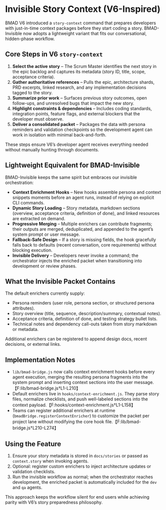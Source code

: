 # Invisible Story Context (V6-Inspired)

BMAD V6 introduced a `story-context` command that prepares developers with just-in-time context packages before they start coding a story. BMAD-Invisible now adopts a lightweight variant that fits our conversational, hidden-phase workflow.

## Core Steps in V6 `story-context`

1. **Select the active story** – The Scrum Master identifies the next story in the epic backlog and captures its metadata (story ID, title, scope, acceptance criteria).
2. **Gather authoritative references** – Pulls the epic, architecture shards, PRD excerpts, linked research, and any implementation decisions tagged to the story.
3. **Summarize prior work** – Surfaces previous story outcomes, open follow-ups, and unresolved bugs that impact the new story.
4. **Highlight constraints & dependencies** – Includes coding standards, integration points, feature flags, and external blockers that the developer must observe.
5. **Deliver a consolidated packet** – Packages the data with persona reminders and validation checkpoints so the development agent can work in isolation with minimal back-and-forth.

These steps ensure V6’s developer agent receives everything needed without manually hunting through documents.

## Lightweight Equivalent for BMAD-Invisible

BMAD-Invisible keeps the same spirit but embraces our invisible orchestration:

- **Context Enrichment Hooks** – New hooks assemble persona and context snippets moments before an agent runs, instead of relying on explicit CLI commands.
- **Dynamic Story Loading** – Story metadata, markdown sections (overview, acceptance criteria, definition of done), and linked resources are extracted on demand.
- **Progressive Merging** – Multiple enrichers can contribute fragments; their outputs are merged, deduplicated, and appended to the agent’s system prompt or user message.
- **Fallback-Safe Design** – If a story is missing fields, the hook gracefully falls back to defaults (recent conversation, core requirements) without blocking execution.
- **Invisible Delivery** – Developers never invoke a command; the orchestrator injects the enriched packet when transitioning into development or review phases.

## What the Invisible Packet Contains

The default enrichers currently supply:

- Persona reminders (user role, persona section, or structured persona attributes).
- Story overview (title, sequence, description/summary, contextual notes).
- Acceptance criteria, definition of done, and testing strategy bullet lists.
- Technical notes and dependency call-outs taken from story markdown or metadata.

Additional enrichers can be registered to append design docs, recent decisions, or external links.

## Implementation Notes

- `lib/bmad-bridge.js` now calls context enrichment hooks before every agent execution, merging the resulting persona fragments into the system prompt and inserting context sections into the user message.【F:lib/bmad-bridge.js†L1-L210】
- Default enrichers live in `hooks/context-enrichment.js`. They parse story files, normalize checklists, and push well-labeled sections into the context payload.【F:hooks/context-enrichment.js†L1-L158】
- Teams can register additional enrichers at runtime (`bmadBridge.registerContextEnricher`) to customize the packet per project lane without modifying the core hook file.【F:lib/bmad-bridge.js†L210-L274】

## Using the Feature

1. Ensure your story metadata is stored in `docs/stories` or passed as `context.story` when invoking agents.
2. Optional: register custom enrichers to inject architecture updates or validation checklists.
3. Run the invisible workflow as normal; when the orchestrator reaches development, the enriched packet is automatically included for the `dev` and `qa` agents.

This approach keeps the workflow silent for end users while achieving parity with V6’s story preparedness philosophy.
